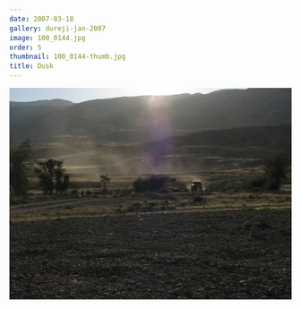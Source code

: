 ```yaml
---
date: 2007-03-18
gallery: dureji-jan-2007
image: 100_0144.jpg
order: 5
thumbnail: 100_0144-thumb.jpg
title: Dusk
---
```


![Dusk](./100_0144.jpg)
